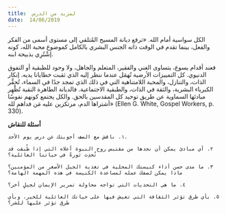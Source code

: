 ```yaml
---
title:  لمزيد من الدرس
date:  14/06/2019
---
```


الكل سواسية أمام الله. «ترفع ديانة المسيح المُتلقي إلى مستوى أسمى من الفكر والفعل، بينما تقدم في الوقت ذاته الجنس البشري بالكامل كموضوع محبة الله، كونه إشْتُرِي بذبيحة ابنه.

فعند أقدام يسوع، يتساوى الغني والفقير، المتعلم والجاهل، ولا وجود للطبقية أو التفوق الدنيوي. كل التمييزات الأرضية تُهمَل عندما ننظر إليه الذي ثقبت خطايانا يديه. إنكار الذات، والتنازل، والمحبة اللامتناهية التي في ذلك الذي تمجد جدًا في السماء، تُحقِّر الكبرياء البشرية، والثقة في الذات، والطبقية الاجتماعية. فالديانة الطاهرة النقية تُظْهِر مبادئها السماوية عن طريق توحيد كل المقدسين بالحق. والكل يجتمع كونهم نفوسًا أشتراها الدم، مرتكزين عليه مَن فداهم لله» (Ellen G. White, Gospel Workers, p. 330).

**أسئلة للنقاش**

`١. ناقش مع الصف أجوبتك عن درس يوم الأحد.`

`٢. أي مبادئ يمكن أن نجدها من مقتبس روح النبوة أعلاه التي إذا طُبقت قد تُحدِث ثورةً في حياتنا العائلية؟`

`٣. ما مدى حسن أداء كنيستك المحلية في تغذية الجيل الأصغر من المؤمنين؟ ماذا يمكن لصفك عمله لمساعدة الكنيسة في هذه المهمة الهامة؟`

`٤. ما هي التحديات التي تواجه محاولة تمرير الإيمان لجيلٍ آخر؟`

`٥. بأي طرق تؤثر الثقافة التي تعيش فيها على حياتك العائلية للخير، وبأي طرق تؤثر عليها للشر؟`